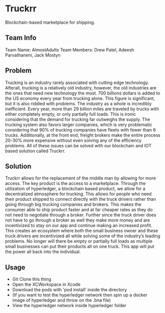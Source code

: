 # Truckrr
Blockchain-based marketplace for shipping.



## Team Info
Team Name: AlmostAdults
Team Members: Drew Patel, Adeesh Parvathaneni, Jack Mostyn

## Problem
Trucking is an industry rarely associated with cutting edge technology. Afterall, trucking is a relatively old industry, however, the old industries are the ones that need new technology the most. 700 billions dollars is added to the US economy every year from trucking alone. This figure is significant, but it is also riddled with problems. The industry as a whole is incredibly inefficient. Every year, more than 29 billion miles are traveled by trucks with either completely empty, or only partially full loads. This is ironic considering that the demand for trucking far outweighs the supply. The trucking system also favors larger companies, which is very problematic considering that 90% of trucking companies have fleets with fewer than 6 trucks. Additionally, at the front end, freight brokers make the entire process 20-30% more expensive without even solving any of the efficiency problems. All of these issues can be solved with our blockchain and IOT based solution called Truckrr. 

## Solution
Truckrr allows for the replacement of the middle man by allowing for more access. The key product is the access to a marketplace. Through the utilization of hyperledger, a blockchain based product, we allow for a decentralized atmosphere for trucking. This allows for people who need their product shipped to connect directly with the truck drivers rather than going through big trucking companies and brokers. This makes the consumer able to ship product faster and at far cheaper rates as they do not need to negotiate through a broker. Further since the truck driver does not have to go through a broker as well they make more money and are incentivized to stay on our app and continue making an increased profit. This creates an ecosystem where both the small business owner and these truck drivers are incentivized all while solving some of the industry’s leading problems. No longer will there be empty or partially full loads as multiple small businesses can put their products all on one truck. This app will put the power all back into the individual. 

## Usage
- Git Clone this thing
- Open the XCWorkspace in Xcode
- Download the pods with 'pod install' inside the directory
- (If you want to test the hyperledger network then spin up a docker image of hyperledger and throw on the .bna file)
- View the hyperledger network inside hyperledger folder
